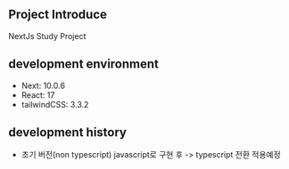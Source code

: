 ## Project Introduce
NextJs Study Project

## development environment
- Next: 10.0.6
- React: 17
- tailwindCSS: 3.3.2

## development history
- 초기 버전(non typescript) javascript로 구현 후 -> typescript 전환 적용예정
